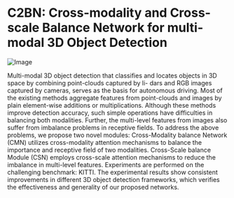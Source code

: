 # C2BN: Cross-modality and Cross-scale Balance Network for multi-modal 3D Object Detection

![Image](https://user-images.githubusercontent.com/59462530/224537346-bbb3a4f1-78a4-4ffa-a131-3a175c8efdac.png)

Multi-modal 3D object detection that classifies and locates objects in 3D space by combining point-clouds captured by li-
dars and RGB images captured by cameras, serves as the basis for autonomous driving. Most of the existing methods aggregate features from point-clouds and images by plain element-wise additions or multiplications. Although these methods improve detection accuracy, such simple operations have difficulties in balancing both modalities. Further, the multi-level features from images also suffer from imbalance problems in receptive fields. To address the above problems, we propose two novel modules: Cross-Modality balance Network (CMN) utilizes cross-modality attention mechanisms to balance the importance and receptive field of two modalities. Cross-Scale balance Module (CSN) employs cross-scale attention mechanisms to reduce the imbalance in multi-level features. Experiments are performed on the challenging benchmark: KITTI. The experimental results show consistent improvements in different 3D object detection frameworks, which verifies the effectiveness and generality of our proposed networks.
